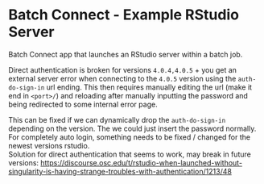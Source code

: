 # Batch Connect - Example RStudio Server

Batch Connect app that launches an RStudio server within a
batch job.

Direct authentication is broken for versions `4.0.4,4.0.5` + 
you get an external server error when connecting 
to the `4.0.5` version using the `auth-do-sign-in` url ending.
This then requires manually editing the url (make it end in `<port>/`) and reloading
after manually inputting the password and being redirected to some internal error page.

This can be fixed if we can dynamically drop the `auth-do-sign-in` depending on the version. The we could just insert the password normally. For completely auto login,
something needs to be fixed / changed for the newest versions rstudio.  
Solution for direct authentication that seems to work, may break in future versions: <https://discourse.osc.edu/t/rstudio-when-launched-without-singularity-is-having-strange-troubles-with-authentication/1213/48>
